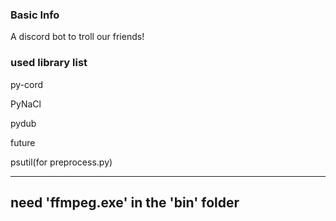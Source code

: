 ### Basic Info
A discord bot to troll our friends!

### used library list
py-cord

PyNaCl

pydub

future

psutil(for preprocess.py)

---
## need 'ffmpeg.exe' in the 'bin' folder
